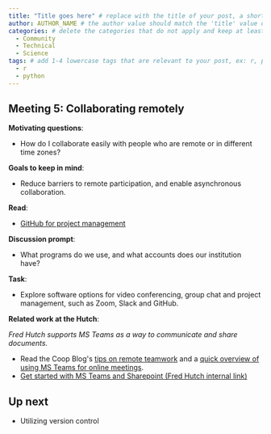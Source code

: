 ```yaml
---
title: "Title goes here" # replace with the title of your post, a short catchy description to entice readers
author: AUTHOR_NAME # the author value should match the 'title' value of your contributor file located here /gh-pages/_contributors. If you do not have a contributor file, please feel free to make one or contact one of our team members to assist you.
categories: # delete the categories that do not apply and keep at least one
  - Community
  - Technical
  - Science
tags: # add 1-4 lowercase tags that are relevant to your post, ex: r, python, genomics, workflows
  - r
  - python
---
```


## Meeting 5: Collaborating remotely

**Motivating questions**: 
- How do I collaborate easily with people who are remote or in different time zones?

**Goals to keep in mind**:
- Reduce barriers to remote participation, and enable asynchronous collaboration.

**Read**: 
- [GitHub for project management](https://openscapes.github.io/series/github-issues.html)


**Discussion prompt**: 
- What programs do we use, and what accounts does our institution have?

**Task**:
- Explore software options for video conferencing, group chat and project management, such as Zoom, Slack and GitHub.

**Related work at the Hutch**:  

_Fred Hutch supports MS Teams as a way to communicate and share documents._

- Read the Coop Blog's [tips on remote teamwork](https://fredhutch.github.io/coop/community/remote-teamwork/) and a [quick overview of using MS Teams for online meetings](https://fredhutch.github.io/coop/community/ms-teams/).
- [Get started with MS Teams and Sharepoint (Fred Hutch internal link)](https://centernet.fredhutch.org/cn/u/center-it/help-desk/microsoft-teams/sharepoint-and-msteams.html)

## Up next

- Utilizing version control
